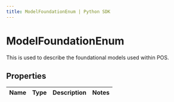 ```yaml
---
title: ModelFoundationEnum | Python SDK
---
```


# ModelFoundationEnum

This is used to describe the foundational models used within POS.

## Properties

Name | Type | Description | Notes
------------ | ------------- | ------------- | -------------


